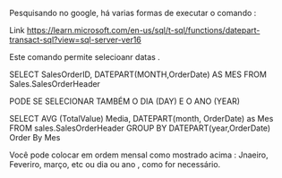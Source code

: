Pesquisando no google, há varias formas de executar o comando : 

Link https://learn.microsoft.com/en-us/sql/t-sql/functions/datepart-transact-sql?view=sql-server-ver16


Este comando permite selecioanr datas .

SELECT SalesOrderID, DATEPART(MONTH,OrderDate) AS MES
FROM Sales.SalesOrderHeader


PODE SE SELECIONAR TAMBÉM O DIA (DAY) E O ANO (YEAR)


SELECT AVG (TotalValue) Media, DATEPART(month, OrderDate) as Mes
FROM sales.SalesOrderHeader
GROUP BY DATEPART(year,OrderDate)
Order By Mes

Você pode colocar em ordem mensal como mostrado acima : Jnaeiro, Feveriro, março, etc ou dia ou ano , como for necessário. 


